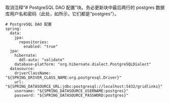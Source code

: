 取消注释“# PostgreSQL DAO 配置”块。务必更新块中最后两行的 postgres 数据库用户名和密码（此处，如所示，它们都是“postgres”）。

```text
# PostgreSQL DAO 配置
spring:
  data:
    jpa:
      repositories:
        enabled: "true"
  jpa:
    hibernate:
      ddl-auto: "validate"
    database-platform: "org.hibernate.dialect.PostgreSQLDialect"
  datasource:
    driverClassName: "${SPRING_DRIVER_CLASS_NAME:org.postgresql.Driver}"
    url: "${SPRING_DATASOURCE_URL:jdbc:postgresql://localhost:5432/gridlinks}"
    username: "${SPRING_DATASOURCE_USERNAME:postgres}"
    password: "${SPRING_DATASOURCE_PASSWORD:postgres}"
```